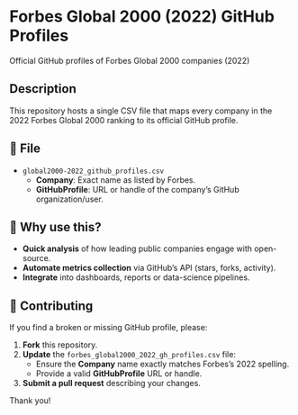 # Forbes Global 2000 (2022) GitHub Profiles
Official GitHub profiles of Forbes Global 2000 companies (2022)

## Description
This repository hosts a single CSV file that maps every company in the 2022 Forbes Global 2000 ranking to its official GitHub profile.

## 📁 File
- `global2000-2022_github_profiles.csv`  
  - **Company**: Exact name as listed by Forbes.  
  - **GitHubProfile**: URL or handle of the company’s GitHub organization/user.
 
## 🚀 Why use this?

- **Quick analysis** of how leading public companies engage with open-source.  
- **Automate metrics collection** via GitHub’s API (stars, forks, activity).  
- **Integrate** into dashboards, reports or data-science pipelines.

## 🤝 Contributing

If you find a broken or missing GitHub profile, please:

1. **Fork** this repository.  
2. **Update** the `forbes_global2000_2022_gh_profiles.csv` file:
   - Ensure the **Company** name exactly matches Forbes’s 2022 spelling.
   - Provide a valid **GitHubProfile** URL or handle.  
3. **Submit a pull request** describing your changes.

Thank you!
